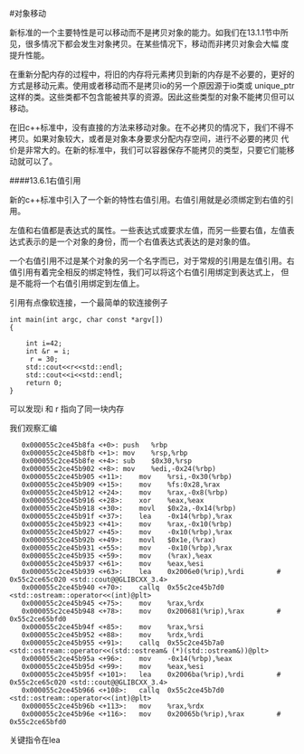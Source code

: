 #对象移动

新标准的一个主要特性是可以移动而不是拷贝对象的能力。如我们在13.1.1节中所见，很多情况下都会发生对象拷贝。在某些情况下，移动而非拷贝对象会大幅
度提升性能。

在重新分配内存的过程中，将旧的内存将元素拷贝到新的内存是不必要的，更好的方式是移动元素。使用或者移动而不是拷贝io的另一个原因源于io类或
unique_ptr这样的类。这些类都不包含能被共享的资源。因此这些类型的对象不能拷贝但可以移动。

在旧c++标准中，没有直接的方法来移动对象。在不必拷贝的情况下，我们不得不拷贝。如果对象较大，或者是对象本身要求分配内存空间，进行不必要的拷贝
代价是非常大的。在新的标准中，我们可以容器保存不能拷贝的类型，只要它们能移动就可以了。

####13.6.1右值引用

新的c++标准中引入了一个新的特性右值引用。右值引用就是必须绑定到右值的引用。

左值和右值都是表达式的属性。一些表达式或要求左值，而另一些要右值，左值表达式表示的是一个对象的身份，而一个右值表达式表达的是对象的值。

一个右值引用不过是某个对象的另一个名字而已，对于常规的引用是左值引用。右值引用有着完全相反的绑定特性，我们可以将这个右值引用绑定到表达式上，
但是不能将一个右值引用绑定到左值上。

引用有点像软连接，一个最简单的软连接例子

```
int main(int argc, char const *argv[])
{

    int i=42;
    int &r = i;
     r = 30;
    std::cout<<r<<std::endl;
    std::cout<<i<<std::endl;
    return 0;
}
```

可以发现i 和 r 指向了同一块内存

我们观察汇编

```
   0x000055c2ce45b8fa <+0>:	push   %rbp
   0x000055c2ce45b8fb <+1>:	mov    %rsp,%rbp
   0x000055c2ce45b8fe <+4>:	sub    $0x30,%rsp
   0x000055c2ce45b902 <+8>:	mov    %edi,-0x24(%rbp)
   0x000055c2ce45b905 <+11>:	mov    %rsi,-0x30(%rbp)
   0x000055c2ce45b909 <+15>:	mov    %fs:0x28,%rax
   0x000055c2ce45b912 <+24>:	mov    %rax,-0x8(%rbp)
   0x000055c2ce45b916 <+28>:	xor    %eax,%eax
   0x000055c2ce45b918 <+30>:	movl   $0x2a,-0x14(%rbp)
   0x000055c2ce45b91f <+37>:	lea    -0x14(%rbp),%rax
   0x000055c2ce45b923 <+41>:	mov    %rax,-0x10(%rbp)
   0x000055c2ce45b927 <+45>:	mov    -0x10(%rbp),%rax
   0x000055c2ce45b92b <+49>:	movl   $0x1e,(%rax)
   0x000055c2ce45b931 <+55>:	mov    -0x10(%rbp),%rax
   0x000055c2ce45b935 <+59>:	mov    (%rax),%eax
   0x000055c2ce45b937 <+61>:	mov    %eax,%esi
   0x000055c2ce45b939 <+63>:	lea    0x2006e0(%rip),%rdi        # 0x55c2ce65c020 <std::cout@@GLIBCXX_3.4>
   0x000055c2ce45b940 <+70>:	callq  0x55c2ce45b7d0 <std::ostream::operator<<(int)@plt>
   0x000055c2ce45b945 <+75>:	mov    %rax,%rdx
   0x000055c2ce45b948 <+78>:	mov    0x200681(%rip),%rax        # 0x55c2ce65bfd0
   0x000055c2ce45b94f <+85>:	mov    %rax,%rsi
   0x000055c2ce45b952 <+88>:	mov    %rdx,%rdi
   0x000055c2ce45b955 <+91>:	callq  0x55c2ce45b7a0 <std::ostream::operator<<(std::ostream& (*)(std::ostream&))@plt>
   0x000055c2ce45b95a <+96>:	mov    -0x14(%rbp),%eax
   0x000055c2ce45b95d <+99>:	mov    %eax,%esi
   0x000055c2ce45b95f <+101>:	lea    0x2006ba(%rip),%rdi        # 0x55c2ce65c020 <std::cout@@GLIBCXX_3.4>
   0x000055c2ce45b966 <+108>:	callq  0x55c2ce45b7d0 <std::ostream::operator<<(int)@plt>
   0x000055c2ce45b96b <+113>:	mov    %rax,%rdx
   0x000055c2ce45b96e <+116>:	mov    0x20065b(%rip),%rax        # 0x55c2ce65bfd0
```

关键指令在lea